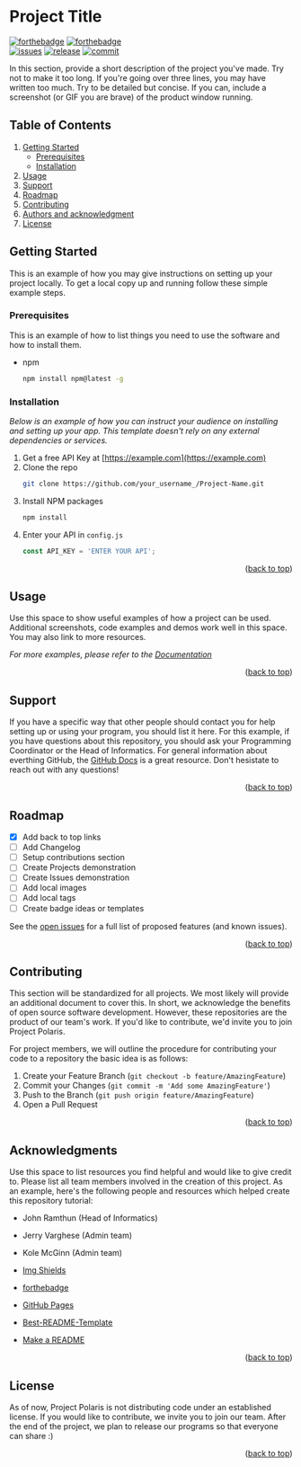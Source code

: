 <div id="top"></div>

# Project Title

<!-- BADGES -->
[![forthebadge](https://forthebadge.com/images/badges/uses-badges.svg)](https://forthebadge.com)
[![forthebadge](https://forthebadge.com/images/badges/built-with-love.svg)](https://forthebadge.com)
<br>
[![issues](https://img.shields.io/github/issues/ArexCR-ProjectPolaris/example)](#top)
[![release](https://img.shields.io/github/v/release/ArexCR-ProjectPolaris/example?display_name=release&include_prereleases&sort=date)](#top)
[![commit](https://img.shields.io/github/last-commit/ArexCR-ProjectPolaris/example)](#top)

<!-- Options for badges include shields.io and forthebadge.com. You're welcome to try both -->

<!-- DESCRIPTION -->
In this section, provide a short description of the project you've made. Try not to make it too long. If you're going over three lines, you may have written too much. Try to be detailed but concise. If you can, include a screenshot (or GIF you are brave) of the product window running.

## Table of Contents
1. [Getting Started](#getting-started)
   - [Prerequisites](#prerequisites)
   - [Installation](#installation)
2. [Usage](#usage)
3. [Support](#support)
4. [Roadmap](#roadmap)
5. [Contributing](#contributing)
6. [Authors and acknowledgment](#acknowledgments)
7. [License](#license)


<!-- GETTING STARTED -->
## Getting Started

This is an example of how you may give instructions on setting up your project locally.
To get a local copy up and running follow these simple example steps.

### Prerequisites

This is an example of how to list things you need to use the software and how to install them.
* npm
  ```sh
  npm install npm@latest -g
  ```

### Installation

_Below is an example of how you can instruct your audience on installing and setting up your app. This template doesn't rely on any external dependencies or services._

1. Get a free API Key at [https://example.com](https://example.com)
2. Clone the repo
   ```sh
   git clone https://github.com/your_username_/Project-Name.git
   ```
3. Install NPM packages
   ```sh
   npm install
   ```
4. Enter your API in `config.js`
   ```js
   const API_KEY = 'ENTER YOUR API';
   ```

<p align="right">(<a href="#top">back to top</a>)</p>


<!-- USAGE EXAMPLES -->
## Usage

Use this space to show useful examples of how a project can be used. Additional screenshots, code examples and demos work well in this space. You may also link to more resources.

_For more examples, please refer to the [Documentation](https://example.com)_

<p align="right">(<a href="#top">back to top</a>)</p>


<!-- SUPPORT -->
## Support
If you have a specific way that other people should contact you for help setting up or using your program, you should list it here.
For this example, if you have questions about this repository, you should ask your Programming Coordinator or the Head of Informatics.
For general information about everthing GitHub, the [GitHub Docs](https://docs.github.com/en) is a great resource.
Don't hesistate to reach out with any questions!

<p align="right">(<a href="#top">back to top</a>)</p>


<!-- ROADMAP -->
## Roadmap

- [x] Add back to top links
- [ ] Add Changelog
- [ ] Setup contributions section
- [ ] Create Projects demonstration
- [ ] Create Issues demonstration
- [ ] Add local images
- [ ] Add local tags
- [ ] Create badge ideas or templates

See the [open issues](https://github.com/ArexCR-ProjectPolaris/example/issues) for a full list of proposed features (and known issues).

<p align="right">(<a href="#top">back to top</a>)</p>


<!-- CONTRIBUTING -->
## Contributing
This section will be standardized for all projects. We most likely will provide an additional document to cover this. In short, we acknowledge the benefits of open source software development. However, these repositories are the product of our team's work. If you'd like to contribute, we'd invite you to join Project Polaris.

For project members, we will outline the procedure for contributing your code to a repository the basic idea is as follows:
1. Create your Feature Branch (`git checkout -b feature/AmazingFeature`)
2. Commit your Changes (`git commit -m 'Add some AmazingFeature'`)
3. Push to the Branch (`git push origin feature/AmazingFeature`)
4. Open a Pull Request

<p align="right">(<a href="#top">back to top</a>)</p>


<!-- AUTHORS & ACKNOWLEDGEMENTS -->
## Acknowledgments
Use this space to list resources you find helpful and would like to give credit to. Please list all team members involved in the creation of this project.
As an example, here's the following people and resources which helped create this repository tutorial:
* John Ramthun (Head of Informatics)
* Jerry Varghese (Admin team)
* Kole McGinn (Admin team)

* [Img Shields](https://shields.io)
* [forthebadge](https://forthebadge.com)
* [GitHub Pages](https://pages.github.com)
* [Best-README-Template](https://github.com/othneildrew/Best-README-Template)
* [Make a README](https://www.makeareadme.com/)

<p align="right">(<a href="#top">back to top</a>)</p>

<!-- LICENSE -->
## License
As of now, Project Polaris is not distributing  code under an established license. If you would like to contribute, we invite you to join our team. After the end of the project, we plan to release our programs so that everyone can share :)

<p align="right">(<a href="#top">back to top</a>)</p>

